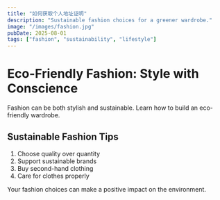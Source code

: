 ```yaml
---
title: "如何获取个人地址证明"
description: "Sustainable fashion choices for a greener wardrobe."
image: "/images/fashion.jpg"
pubDate: 2025-08-01
tags: ["fashion", "sustainability", "lifestyle"]
---
```


# Eco-Friendly Fashion: Style with Conscience

Fashion can be both stylish and sustainable. Learn how to build an eco-friendly wardrobe.

## Sustainable Fashion Tips

1. Choose quality over quantity
2. Support sustainable brands
3. Buy second-hand clothing
4. Care for clothes properly

Your fashion choices can make a positive impact on the environment.

